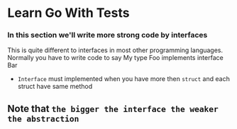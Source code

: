 # Learn Go With Tests

### In this section we'll write more strong code by interfaces

This is quite different to interfaces in most other programming languages. Normally you have to write code to say My type Foo implements interface Bar

* `Interface` must implemented when you have more then `struct` and each struct have same method

## Note that `the bigger the interface the weaker the abstraction`
